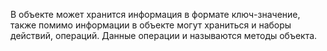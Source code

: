 В объекте может хранится информация в формате ключ-значение, также помимо информации в объекте могут храниться и наборы действий, операций. Данные операции и называются методы объекта.
